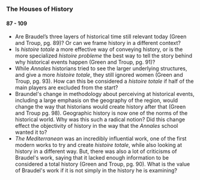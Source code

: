 ### The Houses of History
#### 87 - 109 
- Are Braudel’s three layers of historical time still relevant today (Green and Troup, pg. 89)? Or can we frame history in a different context?
- Is *histoire totale* a more effective way of conveying history, or is the more specialized *histoire probleme* the best way to tell the story behind why historical events happen (Green and Troup, pg. 91)?
- While *Annales* historians tried to see the larger underlying structures, and give a more *histoire totale*, they still ignored women (Green and Troup, pg. 93). How can this be considered a *histoire totale* if half of the main players are excluded from the start? 
- Braundel's change in methodology about perceiving at historical events, including a large emphasis on the geography of the region, would change the way that historians would create history after that (Green and Troup pg. 98). Geographic history is now one of the norms of the historical world. Why was this such a radical notion? Did this change effect the objectivity of history in the way that the *Annales* school wanted it to? 
- *The Mediterranean* was an incredibly influential work, one of the first modern works to try and create *histoire totale*, while also looking at history in a different way. But, there was also a lot of criticisms of Braudel's work, saying that it lacked enough information to be considered a total history (Green and Troup, pg. 90). What is the value of Braudel's work if it is not simply in the history he is examining? 
